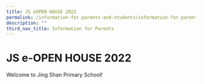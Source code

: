 ```yaml
---
title: JS eOPEN HOUSE 2022
permalink: /information-for-parents-and-students/information-for-parents/js-e-open-house-2022/
description: ""
third_nav_title: Information for Parents
---
```

# **JS e-OPEN HOUSE 2022**

Welcome to Jing Shan Primary School!